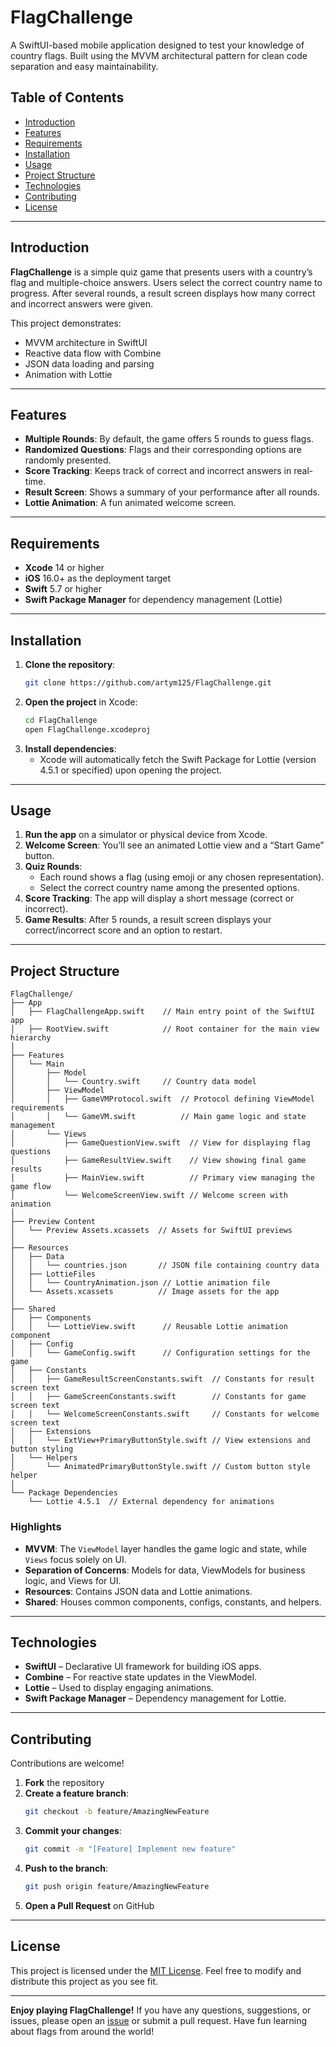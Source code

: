 # FlagChallenge

A SwiftUI-based mobile application designed to test your knowledge of country flags. Built using the MVVM architectural pattern for clean code separation and easy maintainability.  

## Table of Contents
- [Introduction](#introduction)
- [Features](#features)
- [Requirements](#requirements)
- [Installation](#installation)
- [Usage](#usage)
- [Project Structure](#project-structure)
- [Technologies](#technologies)
- [Contributing](#contributing)
- [License](#license)

---

## Introduction
**FlagChallenge** is a simple quiz game that presents users with a country’s flag and multiple-choice answers. Users select the correct country name to progress. After several rounds, a result screen displays how many correct and incorrect answers were given.

This project demonstrates:
- MVVM architecture in SwiftUI
- Reactive data flow with Combine
- JSON data loading and parsing
- Animation with Lottie

---

## Features
- **Multiple Rounds**: By default, the game offers 5 rounds to guess flags.
- **Randomized Questions**: Flags and their corresponding options are randomly presented.
- **Score Tracking**: Keeps track of correct and incorrect answers in real-time.
- **Result Screen**: Shows a summary of your performance after all rounds.
- **Lottie Animation**: A fun animated welcome screen.

---

## Requirements
- **Xcode** 14 or higher
- **iOS** 16.0+ as the deployment target
- **Swift** 5.7 or higher
- **Swift Package Manager** for dependency management (Lottie)

---

## Installation
1. **Clone the repository**:
   ```bash
   git clone https://github.com/artym125/FlagChallenge.git
   ```
2. **Open the project** in Xcode:
   ```bash
   cd FlagChallenge
   open FlagChallenge.xcodeproj
   ```
3. **Install dependencies**:
   - Xcode will automatically fetch the Swift Package for Lottie (version 4.5.1 or specified) upon opening the project.

---

## Usage
1. **Run the app** on a simulator or physical device from Xcode.
2. **Welcome Screen**: You’ll see an animated Lottie view and a “Start Game” button.
3. **Quiz Rounds**:
   - Each round shows a flag (using emoji or any chosen representation).
   - Select the correct country name among the presented options.
4. **Score Tracking**: The app will display a short message (correct or incorrect).
5. **Game Results**: After 5 rounds, a result screen displays your correct/incorrect score and an option to restart.

---

## Project Structure

```
FlagChallenge/
├── App
│   ├── FlagChallengeApp.swift    // Main entry point of the SwiftUI app
│   ├── RootView.swift            // Root container for the main view hierarchy
│
├── Features
│   └── Main
│       ├── Model
│       │   └── Country.swift     // Country data model
│       ├── ViewModel
│       │   ├── GameVMProtocol.swift  // Protocol defining ViewModel requirements
│       │   └── GameVM.swift          // Main game logic and state management
│       └── Views
│           ├── GameQuestionView.swift  // View for displaying flag questions
│           ├── GameResultView.swift    // View showing final game results
│           ├── MainView.swift          // Primary view managing the game flow
│           └── WelcomeScreenView.swift // Welcome screen with animation
│
├── Preview Content
│   └── Preview Assets.xcassets  // Assets for SwiftUI previews
│
├── Resources
│   ├── Data
│   │   └── countries.json       // JSON file containing country data
│   ├── LottieFiles
│   │   └── CountryAnimation.json // Lottie animation file
│   └── Assets.xcassets          // Image assets for the app
│
├── Shared
│   ├── Components
│   │   └── LottieView.swift      // Reusable Lottie animation component
│   ├── Config
│   │   └── GameConfig.swift      // Configuration settings for the game
│   ├── Constants
│   │   ├── GameResultScreenConstants.swift  // Constants for result screen text
│   │   ├── GameScreenConstants.swift        // Constants for game screen text
│   │   └── WelcomeScreenConstants.swift     // Constants for welcome screen text
│   ├── Extensions
│   │   └── ExtView+PrimaryButtonStyle.swift // View extensions and button styling
│   └── Helpers
│       └── AnimatedPrimaryButtonStyle.swift // Custom button style helper
│
└── Package Dependencies
    └── Lottie 4.5.1  // External dependency for animations

```

### Highlights
- **MVVM**: The `ViewModel` layer handles the game logic and state, while `Views` focus solely on UI.
- **Separation of Concerns**: Models for data, ViewModels for business logic, and Views for UI.
- **Resources**: Contains JSON data and Lottie animations.
- **Shared**: Houses common components, configs, constants, and helpers.

---

## Technologies
- **SwiftUI** – Declarative UI framework for building iOS apps.
- **Combine** – For reactive state updates in the ViewModel.
- **Lottie** – Used to display engaging animations.
- **Swift Package Manager** – Dependency management for Lottie.

---

## Contributing
Contributions are welcome!  
1. **Fork** the repository  
2. **Create a feature branch**:  
   ```bash
   git checkout -b feature/AmazingNewFeature
   ```
3. **Commit your changes**:  
   ```bash
   git commit -m "[Feature] Implement new feature"
   ```
4. **Push to the branch**:  
   ```bash
   git push origin feature/AmazingNewFeature
   ```
5. **Open a Pull Request** on GitHub

---

## License
This project is licensed under the [MIT License](LICENSE). Feel free to modify and distribute this project as you see fit.

---

**Enjoy playing FlagChallenge!** If you have any questions, suggestions, or issues, please open an [issue](https://github.com/artym125/FlagChallenge/issues) or submit a pull request. Have fun learning about flags from around the world!
